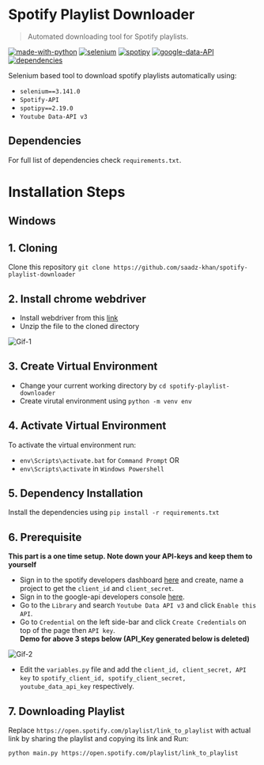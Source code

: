 # Spotify Playlist Downloader
> Automated downloading tool for Spotify playlists.  

[![made-with-python](https://img.shields.io/badge/Made%20with-Python-1f425f.svg)](https://www.python.org/)
[![selenium](https://img.shields.io/badge/Selenium-3.141.0-blue)](https://www.selenium.dev/selenium/docs/api/py/api.html)
[![spotipy](https://img.shields.io/badge/Spotipy-2.19.0-blue)](https://spotipy.readthedocs.io/en/2.19.0/)
[![google-data-API](https://img.shields.io/badge/Google%20data--API-v3-blue)](https://developers.google.com/youtube/v3)
[![dependencies](https://img.shields.io/badge/dependencies-up%20to%20date-brightgreen)]()

Selenium based tool to download spotify playlists automatically using: 
- `selenium==3.141.0`
- `Spotify-API`
- `spotipy==2.19.0`
- `Youtube Data-API v3`

## Dependencies 
For full list of dependencies check `requirements.txt`.  

# Installation Steps
## Windows

## 1. Cloning
Clone this repository `git clone https://github.com/saadz-khan/spotify-playlist-downloader`  

## 2. Install chrome webdriver
- Install webdriver from this [link](https://chromedriver.chromium.org/downloads/)  
- Unzip the file to the cloned directory  


![Gif-1](https://media.giphy.com/media/bMTzxmMmF6dyG2CSTL/source.gif?cid=790b7611dbd64a5860c863f445f0e33b05d6a4aaa530cad9&rid=source.gif)

  
## 3. Create Virtual Environment
- Change your current working directory by `cd spotify-playlist-downloader`
- Create virutal environment using `python -m venv env`

## 4. Activate Virtual Environment
To activate the virtual  environment run:
- `env\Scripts\activate.bat` for `Command Prompt` 
                      OR
- `env\Scripts\activate` in `Windows Powershell`

## 5. Dependency Installation
Install the dependencies using `pip install -r requirements.txt`  

## 6. Prerequisite
**This part is a one time setup. Note down your API-keys and keep them to yourself** 
- Sign in to the spotify developers dashboard [here](https://developer.spotify.com/dashboard/login) and create, name a project to get the `client_id` and `client_secret`.
- Sign in to the google-api developers console [here](https://console.cloud.google.com/apis).
- Go to the `Library` and search `Youtube Data API v3` and click `Enable this API`.
- Go to `Credential` on the left side-bar and click `Create Credentials` on top of the page then `API key`.  
**Demo for above 3 steps below (API_Key generated below is deleted)**  

![Gif-2](https://media.giphy.com/media/K0oA6mXUDFOjl5iTKH/source.gif?cid=790b7611b01d6ae6d23240007e5eb47e5c8419c25e35bd87&rid=source.gif)  

- Edit the `variables.py` file and add the `client_id, client_secret, API key` to `spotify_client_id, spotify_client_secret, youtube_data_api_key` respectively.

## 7. Downloading Playlist
Replace `https://open.spotify.com/playlist/link_to_playlist` with actual link by sharing the playlist and copying its link and Run:  
```
python main.py https://open.spotify.com/playlist/link_to_playlist

```
